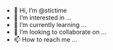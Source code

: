 - 👋 Hi, I’m @stictime
- 👀 I’m interested in ...
- 🌱 I’m currently learning ...
- 💞️ I’m looking to collaborate on ...
- 📫 How to reach me ...

<!---
stictime/stictime is a ✨ special ✨ repository because its `README.md` (this file) appears on your GitHub profile.
You can click the Preview link to take a look at your changes.
--->
